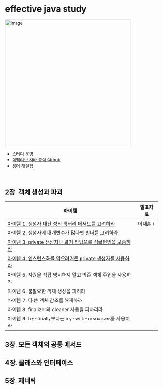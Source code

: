 # effective java study
<img width="416" alt="image" src="https://github.com/ljh468/effective-java-study/assets/64997253/5102a5ad-49ae-4cef-8086-29c8ff0aacf4">

- [스터디 운영](https://resonant-apogee-185.notion.site/Rule-e5c19c6637194f8e9e042bd5eaea1948?pvs=4)
- [이펙티브 자바 공식 Github](https://github.com/WegraLee/effective-java-3e-source-code)
- [용어 해설집](https://docs.google.com/document/d/1Nw-_FJKre9x7Uy6DZ0NuAFyYUCjBPCpINxqrP0JFuXk/edit)

<br>

## 2장. 객체 생성과 파괴

| 아이템 | 발표자료 |
| --- | --- |
| [아이템 1. 생성자 대신 정적 팩터리 메서드를 고려하라](https://github.com/ljh468/effective-java-study/issues/1) | 이재훈 / |
| [아이템 2. 생성자에 매개변수가 많다면 빌더를 고려하라](https://github.com/ljh468/effective-java-study/issues/2) | |
| [아이템 3. private 생성자나 열거 타입으로 싱글턴임을 보증하라](https://github.com/ljh468/effective-java-study/issues/3) | |
| [아이템 4. 인스턴스화를 막으려거든 private 생성자를 사용하라](https://github.com/ljh468/effective-java-study/issues/4) | |
| 아이템 5. 자원을 직접 명시하지 말고 의존 객체 주입을 사용하라 | |
| 아이템 6. 불필요한 객체 생성을 피하라 | |
| 아이템 7. 다 쓴 객체 참조를 해제하라 | |
| 아이템 8. finalizer와 cleaner 사용을 피하라라 | |
| 아이템 9. try-finally보다는 try-with-resources를 사용하라 | |

## 3장. 모든 객체의 공통 메서드

## 4장. 클래스와 인터페이스

## 5장. 제네릭
